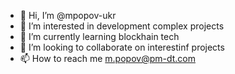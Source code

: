 - 👋 Hi, I’m @mpopov-ukr
- 👀 I’m interested in development complex projects
- 🌱 I’m currently learning blockhain tech
- 💞️ I’m looking to collaborate on interestinf projects
- 📫 How to reach me m.popov@pm-dt.com
